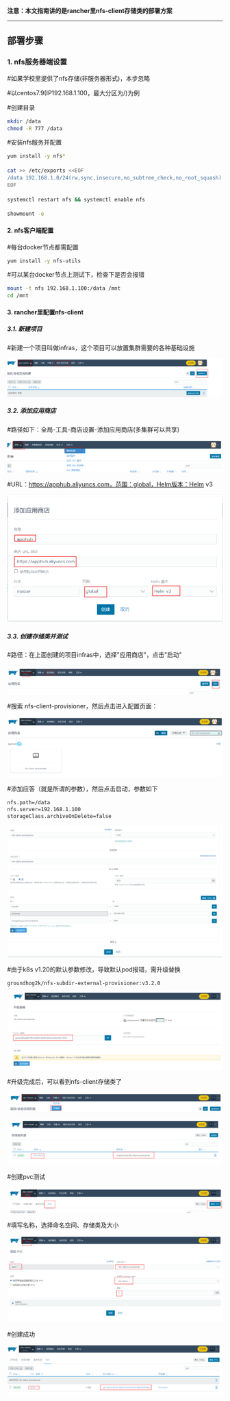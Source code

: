 **注意：本文指南讲的是rancher里nfs-client存储类的部署方案**

****

## 部署步骤

### 1. nfs服务器端设置

#如果学校里提供了nfs存储(非服务器形式)，本步忽略

#以centos7.9(IP192.168.1.100，最大分区为/)为例

#创建目录

```bash
mkdir /data
chmod -R 777 /data
```
#安装nfs服务并配置
```bash
yum install -y nfs*

cat >> /etc/exports <<EOF
/data 192.168.1.0/24(rw,sync,insecure,no_subtree_check,no_root_squash)
EOF

systemctl restart nfs && systemctl enable nfs

showmount -e
```

#### 2. nfs客户端配置

#每台docker节点都需配置
```bash
yum install -y nfs-utils
```
#可以某台docker节点上测试下，检查下是否会报错
```bash
mount -t nfs 192.168.1.100:/data /mnt
cd /mnt
```

#### 3. rancher里配置nfs-client

##### 3.1. 新建项目

#新建一个项目叫做infras，这个项目可以放置集群需要的各种基础设施

![image-20220117110551923](nfs\image-20220117110402271.png)


##### 3.2. 添加应用商店

#路径如下：全局-工具-商店设置-添加应用商店(多集群可以共享)

![image-20220117110749507](nfs\image-20220117110749507.png)

#URL：https://apphub.aliyuncs.com，范围：global，Helm版本：Helm v3

![image-20220117110952702](nfs\image-20220117110952702.png)

##### 3.3. 创建存储类并测试

#路径：在上面创建的项目infras中，选择"应用商店"，点击"启动"

![image-20220117111408186](nfs\image-20220117111408186.png)

#搜索 nfs-client-provisioner，然后点击进入配置页面：

![image-20220117111502034](nfs\image-20220117111502034.png)

#添加应答（就是所谓的参数），然后点击启动，参数如下

```
nfs.path=/data
nfs.server=192.168.1.100
storageClass.archiveOnDelete=false
```

![image-20220117111755040](nfs\image-20220117111755040.png)



#由于k8s v1.20的默认参数修改，导致默认pod报错，需升级替换

```
groundhog2k/nfs-subdir-external-provisioner:v3.2.0
```

![image-20220117112047805](nfs\image-20220117112047805.png)



#升级完成后，可以看到nfs-client存储类了

![image-20220117112458379](nfs\image-20220117112458379.png)



![image-20220117112529779](nfs\image-20220117112529779.png)



#创建pvc测试

![image-20220117112614541](nfs\image-20220117112614541.png)



#填写名称，选择命名空间、存储类及大小

![image-20220117112202875](nfs\image-20220117112202875.png)

#创建成功

![image-20220117112240082](nfs\image-20220117112240082.png)





